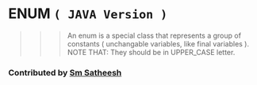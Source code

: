 # ENUM `( JAVA Version )`

>>> An enum is a special class that represents a group of constants ( unchangable variables, like final variables ).
>>> NOTE THAT: They should be in UPPER_CASE letter.

### Contributed by [Sm Satheesh](https://github.com/smsatheesh)